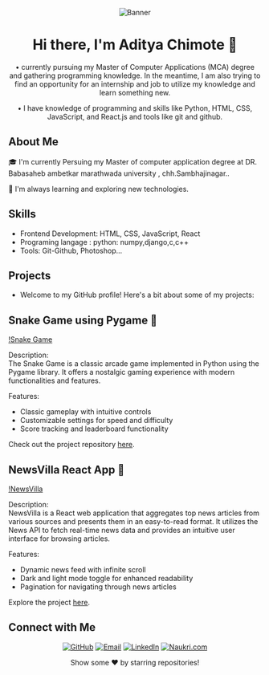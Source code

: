 <!-- Banner Image -->
<p align="center">
  <img src="https://github.com/Aadichimote/Aadichimote/raw/main/banner.png" alt="Banner">
</p>

<!-- Introduction -->
<h1 align="center">Hi there, I'm Aditya Chimote 👋</h1>

<p align="center"> • currently pursuing my Master of Computer Applications (MCA) degree and gathering programming knowledge. In the meantime, I am also trying to find an opportunity for an internship and job to utilize my knowledge and learn something new.</p>


<p align="center"> •  I have knowledge of programming and skills like Python, HTML, CSS, JavaScript, and React.js and 
      tools like git and github.</p>

<!-- About Me -->
## About Me

🎓 I'm currently Persuing my Master of computer application degree at DR. Babasaheb ambetkar marathwada university , chh.Sambhajinagar..



🌱 I'm always learning and exploring new technologies.

<!-- Skills -->
## Skills

- Frontend Development: HTML, CSS, JavaScript, React
- Programing langage : python: numpy,django,c,c++
- Tools: Git-Github, Photoshop...
  


## Projects

- Welcome to my GitHub profile! Here's a bit about some of my projects:

## Snake Game using Pygame 🐍

[!Snake Game]([link_to_snake_game_repository](https://github.com/Aadichimote/snake_game))

Description:  
The Snake Game is a classic arcade game implemented in Python using the Pygame library. It offers a nostalgic gaming experience with modern functionalities and features.

Features:
- Classic gameplay with intuitive controls
- Customizable settings for speed and difficulty
- Score tracking and leaderboard functionality

Check out the project repository [here]([l[[ink_to_newsvilla_app]](https://github.com/Aadichimote/snake_game)).

## NewsVilla React App 📰

[!NewsVilla](https://github.com/Aadichimote/NewsVilla.com)

Description:  
NewsVilla is a React web application that aggregates top news articles from various sources and presents them in an easy-to-read format. It utilizes the News API to fetch real-time news data and provides an intuitive user interface for browsing articles.

Features:
- Dynamic news feed with infinite scroll
- Dark and light mode toggle for enhanced readability
- Pagination for navigating through news articles

Explore the project [here]([l[ink_to_newsvilla_app](https://github.com/Aadichimote/NewsVilla.com](https://github.com/Aadichimote/NewsVilla.com))).

<!-- Connect with Me -->
## Connect with Me

<p align="center">
  <a href="https://github.com/Aadichimote"><img src="https://img.shields.io/badge/-GitHub-181717?style=flat-square&logo=github&logoColor=white" alt="GitHub"></a>
  <a href="mailto:adityachimote@gmail.com"><img src="https://img.shields.io/badge/-Email-D14836?style=flat-square&logo=gmail&logoColor=white" alt="Email"></a>
  <a href="https://www.linkedin.com/in/aditya-chimote-37a608280/"><img src="https://img.shields.io/badge/-LinkedIn-0A66C2?style=flat-square&logo=linkedin&logoColor=white" alt="LinkedIn"></a>
  <a href="https://www.naukri.com/mnjuser/profile?id=&altresid"><img src="https://img.shields.io/badge/-Naukri.com-0084FF?style=flat-square&logo=naukri&logoColor=white" alt="Naukri.com"></a>


<!-- Footer -->
<p align="center">Show some ❤️ by starring repositories!</p>
